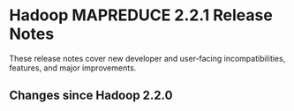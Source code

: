 # Hadoop MAPREDUCE 2.2.1 Release Notes

These release notes cover  new developer and user-facing incompatibilities, features, and major improvements.

## Changes since Hadoop 2.2.0



